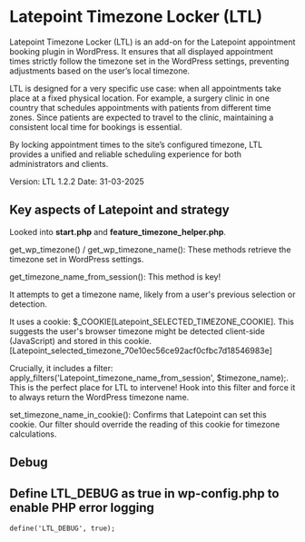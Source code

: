 # Latepoint Timezone Locker (LTL)

Latepoint Timezone Locker (LTL) is an add-on for the Latepoint appointment booking plugin in WordPress. It ensures that all displayed appointment times strictly follow the timezone set in the WordPress settings, preventing adjustments based on the user’s local timezone.

LTL is designed for a very specific use case: when all appointments take place at a fixed physical location. For example, a surgery clinic in one country that schedules appointments with patients from different time zones. Since patients are expected to travel to the clinic, maintaining a consistent local time for bookings is essential.

By locking appointment times to the site’s configured timezone, LTL provides a unified and reliable scheduling experience for both administrators and clients.

Version: LTL 1.2.2
Date: 31-03-2025


## Key aspects of Latepoint and strategy

Looked into **start.php** and **feature_timezone_helper.php**.

get_wp_timezone() / get_wp_timezone_name(): These methods retrieve the timezone set in WordPress settings. 

get_timezone_name_from_session(): This method is key!

It attempts to get a timezone name, likely from a user's previous selection or detection.

It uses a cookie: $_COOKIE[Latepoint_SELECTED_TIMEZONE_COOKIE]. This suggests the user's browser timezone might be detected client-side (JavaScript) and stored in this cookie. [Latepoint_selected_timezone_70e10ec56ce92acf0cfbc7d18546983e]

Crucially, it includes a filter: apply_filters('Latepoint_timezone_name_from_session', $timezone_name);. This is the perfect place for LTL to intervene! Hook into this filter and force it to always return the WordPress timezone name.

set_timezone_name_in_cookie(): Confirms that Latepoint can set this cookie. Our filter should override the reading of this cookie for timezone calculations.

## Debug
## Define LTL_DEBUG as true in wp-config.php to enable PHP error logging
```define('LTL_DEBUG', true);```
